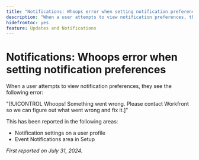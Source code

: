 ```yaml
---
title: "Notifications: Whoops error when setting notification preferences"
description: "When a user attempts to view notification preferences, they see an error."
hidefromtoc: yes
feature: Updates and Notifications
---
```


# Notifications: Whoops error when setting notification preferences

When a user attempts to view notification preferences, they see the following error:

"[!UICONTROL Whoops! Something went wrong. Please contact Workfront so we can figure out what went wrong and fix it.]"

This has been reported in the following areas:

* Notification settings on a user profile
* Event Notifications area in Setup

_First reported on July 31, 2024._
